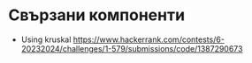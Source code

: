 # Свързани компоненти
* Using kruskal
https://www.hackerrank.com/contests/6-20232024/challenges/1-579/submissions/code/1387290673
